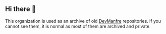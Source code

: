 ## Hi there 👋
This organization is used as an archive of old [DevManfre](https://github.com/DevManfre) repositories. If you cannot see them, it is normal as most of them are archived and private.
